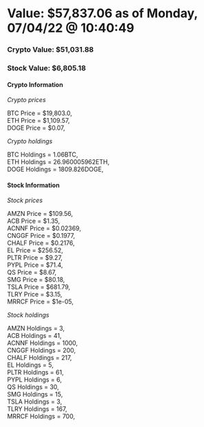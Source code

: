 # Value: $57,837.06 as of Monday, 07/04/22 @ 10:40:49 

### Crypto Value: $51,031.88

### Stock Value: $6,805.18

#### Crypto Information 
*Crypto prices* 

BTC Price = $19,803.0,  
ETH Price = $1,109.57,  
DOGE Price = $0.07,  


*Crypto holdings* 

BTC Holdings = 1.06BTC,  
ETH Holdings = 26.960005962ETH,  
DOGE Holdings = 1809.826DOGE,  


#### Stock Information 

*Stock prices* 

AMZN Price = $109.56,  
ACB Price = $1.35,  
ACNNF Price = $0.02369,  
CNGGF Price = $0.1977,  
CHALF Price = $0.2176,  
EL Price = $256.52,  
PLTR Price = $9.27,  
PYPL Price = $71.4,  
QS Price = $8.67,  
SMG Price = $80.18,  
TSLA Price = $681.79,  
TLRY Price = $3.15,  
MRRCF Price = $1e-05,  


*Stock holdings* 

AMZN Holdings = 3,  
ACB Holdings = 41,  
ACNNF Holdings = 1000,  
CNGGF Holdings = 200,  
CHALF Holdings = 217,  
EL Holdings = 5,  
PLTR Holdings = 61,  
PYPL Holdings = 6,  
QS Holdings = 30,  
SMG Holdings = 15,  
TSLA Holdings = 3,  
TLRY Holdings = 167,  
MRRCF Holdings = 700,  



